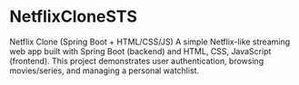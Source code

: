 # NetflixCloneSTS
Netflix Clone (Spring Boot + HTML/CSS/JS)  A simple Netflix-like streaming web app built with Spring Boot (backend) and HTML, CSS, JavaScript (frontend). This project demonstrates user authentication, browsing movies/series, and managing a personal watchlist.
